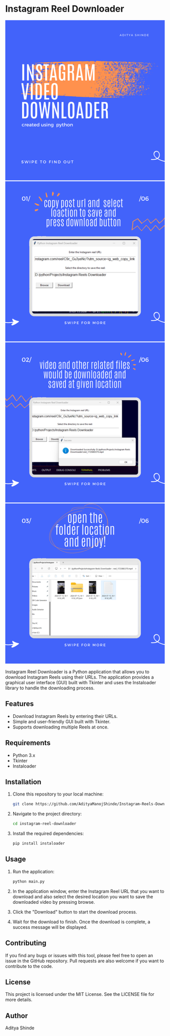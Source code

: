 # Instagram Reel Downloader

![Screenshot 1](images/post/1.png) 
![Screenshot 2](images/post/2.png)
![Screenshot 3 ](images/post/3.png) 
![Screenshot 4](images/post/4.png)

Instagram Reel Downloader is a Python application that allows you to download Instagram Reels using their URLs. The application provides a graphical user interface (GUI) built with Tkinter and uses the Instaloader library to handle the downloading process.

## Features

- Download Instagram Reels by entering their URLs.
- Simple and user-friendly GUI built with Tkinter.
- Supports downloading multiple Reels at once.

## Requirements

- Python 3.x
- Tkinter
- Instaloader

## Installation

1. Clone this repository to your local machine:

    ```bash
    git clone https://github.com/AdityaManojShinde/Instagram-Reels-Downloader.git
    ```

2. Navigate to the project directory:

    ```bash
    cd instagram-reel-downloader
    ```

3. Install the required dependencies:

    ```bash
    pip install instaloader
    ```

## Usage

1. Run the application:

    ```bash
    python main.py
    ```

2. In the application window, enter the Instagram Reel URL that you want to download and also select the desired location you want to save the downloaded video by pressing browse.

3. Click the "Download" button to start the download process.

4. Wait for the download to finish. Once the download is complete, a success message will be displayed.

## Contributing

If you find any bugs or issues with this tool, please feel free to open an issue in the GitHub repository. Pull requests are also welcome if you want to contribute to the code.

## License

This project is licensed under the MIT License. See the LICENSE file for more details.

## Author
Aditya Shinde